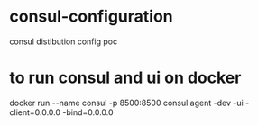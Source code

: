 # consul-configuration
consul distibution config poc

# to run consul and ui on docker
docker run --name consul -p 8500:8500 consul agent -dev -ui -client=0.0.0.0 -bind=0.0.0.0
